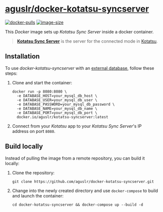 [aguslr/docker-kotatsu-syncserver][1]
=====================================

[![docker-pulls](https://img.shields.io/docker/pulls/aguslr/kotatsu-syncserver)](https://hub.docker.com/r/aguslr/kotatsu-syncserver) [![image-size](https://img.shields.io/docker/image-size/aguslr/kotatsu-syncserver/latest)](https://hub.docker.com/r/aguslr/kotatsu-syncserver)


This *Docker* image sets up *Kotatsu Sync Server* inside a docker container.

> **[Kotatsu Sync Server][2]** is the server for the connected mode in
> [Kotatsu][3].


Installation
------------

To use *docker-kotatsu-syncserver* with an [external database][4], follow these
steps:

1. Clone and start the container:

       docker run -p 8080:8080 \
         -e DATABASE_HOST=your_mysql_db_host \
         -e DATABASE_USER=your_mysql_db_user \
         -e DATABASE_PASSWORD=your_mysql_db_password \
         -e DATABASE_NAME=your_mysql_db_name \
         -e DATABASE_PORT=your_mysql_db_port \
         docker.io/aguslr/kotatsu-syncserver:latest

2. Connect from your *Kotatsu* app to your *Kotatsu Sync Server*'s IP address on
   port `8080`.


Build locally
-------------

Instead of pulling the image from a remote repository, you can build it locally:

1. Clone the repository:

       git clone https://github.com/aguslr/docker-kotatsu-syncserver.git

2. Change into the newly created directory and use `docker-compose` to build and
   launch the container:

       cd docker-kotatsu-syncserver && docker-compose up --build -d


[1]: https://github.com/aguslr/docker-kotatsu-syncserver
[2]: https://github.com/KotatsuApp/kotatsu-syncserver
[3]: https://github.com/KotatsuApp/Kotatsu
[4]: https://kotatsu.app/dev/sync-server/
